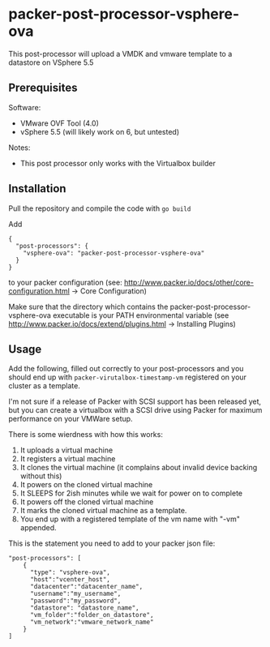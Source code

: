 # packer-post-processor-vsphere-ova

This post-processor will upload a VMDK and vmware template to a datastore on VSphere 5.5

## Prerequisites

Software:

  * VMware OVF Tool (4.0)
  * vSphere 5.5 (will likely work on 6, but untested)
  
Notes:

  * This post processor only works with the Virtualbox builder

## Installation

Pull the repository and compile the code with ```go build``` 

Add

```
{
  "post-processors": {
    "vsphere-ova": "packer-post-processor-vsphere-ova"
  }
}
```

to your packer configuration (see: http://www.packer.io/docs/other/core-configuration.html -> Core Configuration)

Make sure that the directory which contains the packer-post-processor-vsphere-ova executable is your PATH environmental variable (see http://www.packer.io/docs/extend/plugins.html -> Installing Plugins)

## Usage
Add the following, filled out correctly to your post-processors and you should end up with `packer-virutalbox-timestamp-vm` registered on your cluster as a template.

I'm not sure if a release of Packer with SCSI support has been released yet, but you can create a virtualbox with a SCSI drive using Packer for maximum performance on your VMWare setup. 

There is some wierdness with how this works:

1. It uploads a virtual machine
2. It registers a virtual machine
3. It clones the virtual machine (it complains about invalid device backing
   without this)
4. It powers on the cloned virtual machine
5. It SLEEPS for 2ish minutes while we wait for power on to complete
6. It powers off the cloned virtual machine
7. It marks the cloned virtual machine as a template. 
8. You end up with a registered template of the vm name with "-vm" appended.


This is the statement you need to add to your packer json file:

```
"post-processors": [
    {
      "type": "vsphere-ova",
      "host":"vcenter_host",
      "datacenter":"datacenter_name",
      "username":"my_username",
      "password":"my_password",
      "datastore": "datastore_name",
      "vm_folder":"folder_on_datastore",
      "vm_network":"vmware_network_name"
    }
]
```
